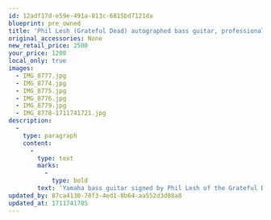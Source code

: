 ```yaml
---
id: 12adf17d-e59e-491a-813c-6815bd7121da
blueprint: pre_owned
title: 'Phil Lesh (Grateful Dead) autographed bass guitar, professionally mounted and framed'
original_accessories: None
new_retail_price: 2500
your_price: 1200
local_only: true
images:
  - IMG_8777.jpg
  - IMG_8774.jpg
  - IMG_8775.jpg
  - IMG_8776.jpg
  - IMG_8779.jpg
  - IMG_8778-1711741721.jpg
description:
  -
    type: paragraph
    content:
      -
        type: text
        marks:
          -
            type: bold
        text: 'Yamaha bass guitar signed by Phil Lesh of the Grateful Dead. Professionally mounted and framed with profile picture and Dead stickers.'
updated_by: 87ca4130-78f3-4ed1-8b64-aa552d3d08a8
updated_at: 1711741785
---
```

